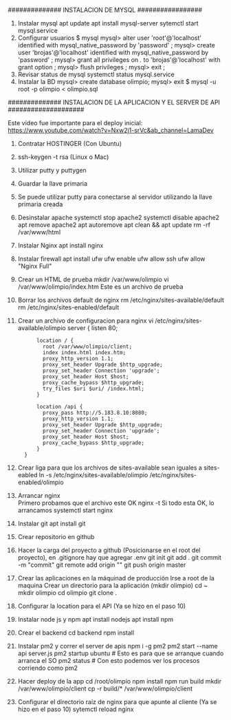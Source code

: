 ############## INSTALACION DE MYSQL #################
1. Instalar mysql
      apt update
      apt install mysql-server
      sytemctl start mysql.service
2. Configurar usuarios
      $ mysql
      mysql> alter user 'root'@'localhost' identified with mysql_native_password by 'password' ;
      mysql> create user 'brojas'@'localhost' identified with mysql_native_password by 'password' ;
      mysql> grant all privileges on *.* to 'brojas'@'localhost' with grant option ;
      mysql> flush privileges ;
      mysql> exit ;
3. Revisar status de mysql
      systemctl status mysql.service
4. Instalar la BD
      mysql> create database olimpio;
      mysql> exit
      $ mysql -u root -p olimpio < olimpio.sql


############## INSTALACION DE LA APLICACION Y EL SERVER DE API ####################

Este vídeo fue importante para el deploy inicial:
https://www.youtube.com/watch?v=Nxw2j1-srVc&ab_channel=LamaDev

1. Contratar HOSTINGER (Con Ubuntu)
2. ssh-keygen -t rsa (Linux o Mac)
2. Utilizar putty y puttygen
3. Guardar la llave primaria
4. Se puede utilizar putty para conectarse al servidor utilizando la llave primaria creada
5. Desinstalar apache
      systemctl stop apache2
      systemctl disable apache2
      apt remove apache2
      apt autoremove
      apt clean && apt update
      rm -rf /var/www/html
6. Instalar Nginx
      apt install nginx
7. Instalar firewall
      apt install ufw
      ufw enable
      ufw allow ssh
      ufw allow "Nginx Full"
8. Crear un HTML de prueba
      mkdir /var/www/olimpio
      vi /var/www/olimpio/index.htm
          Este es un archivo de prueba
9. Borrar los archivos default de nginx
      rm /etc/nginx/sites-available/default
      rm /etc/nginx/sites-enabled/default
10. Crear un archivo de configuracion para nginx
      vi /etc/nginx/sites-available/olimpio
          server {
              listen 80;

              location / {
                root /var/www/olimpio/client;
                index index.html index.htm;
                proxy_http_version 1.1;
                proxy_set_header Upgrade $http_upgrade;
                proxy_set_header Connection 'upgrade';
                proxy_set_header Host $host;
                proxy_cache_bypass $http_upgrade;
                try_files $uri $uri/ /index.html;
              }

              location /api {
                proxy_pass http://5.183.8.10:8080;
                proxy_http_version 1.1;
                proxy_set_header Upgrade $http_upgrade;
                proxy_set_header Connection 'upgrade';
                proxy_set_header Host $host;
                proxy_cache_bypass $http_upgrade;
              }
          }
11. Crear liga para que los archivos de sites-available sean iguales a sites-eabled
        ln -s /etc/nginx/sites-available/olimpio /etc/nginx/sites-enabled/olimpio
12. Arrancar nginx  
      Primero probamos que el archivo este OK
        nginx -t
      Si todo esta OK, lo arrancamos
        systemctl start nginx
13. Instalar git
      apt install git
14. Crear repositorio en github
15. Hacer la carga del proyecto a github (Posicionarse en el root del proyecto), en .gitignore hay que agregar .env
      git init
      git add .
      git commit -m "commit"
      git remote add origin "<github url>"
      git push origin master
16. Crear las aplicaciones en la máquinad de producción
      Irse a root de la maquina
      Crear un directorio para la aplicación (mkdir olimpio)
      cd ~
      mkdir olimpio
      cd olimpio
      git clone <git hub url> .
17. Configurar la location para el API (Ya se hizo en el paso 10)
18. Instalar node js y npm
      apt install nodejs
      apt install npm
19. Crear el backend
      cd backend
      npm install
20. Instalar pm2 y correr el server de apis
      npm i -g pm2
      pm2 start --name api server.js
      pm2 startup ubuntu                  # Esto es para que se arranque cuando arranca el SO
      pm2 status                          # Con esto podemos ver los procesos corriendo como pm2
21. Hacer deploy de la app
      cd /root/olimpio
      npm install
      npm run build
      mkdir /var/www/olimpio/client
      cp -r build/* /var/www/olimpio/client
22. Configurar el directorio raíz de nginx para que apunte al cliente (Ya se hizo en el paso 10)
      sytemctl reload nginx

      
      
      
      
      
      
        

        

      
      
